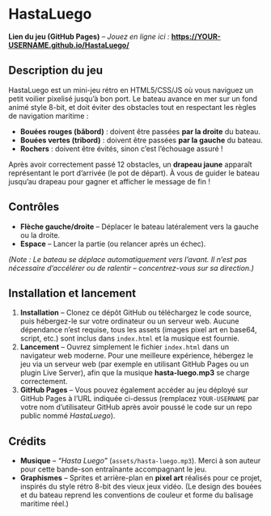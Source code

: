 # HastaLuego

**Lien du jeu (GitHub Pages)** – *Jouez en ligne ici :* **https://YOUR-USERNAME.github.io/HastaLuego/**

## Description du jeu

HastaLuego est un mini-jeu rétro en HTML5/CSS/JS où vous naviguez un petit voilier pixelisé jusqu’à bon port. Le bateau avance en mer sur un fond animé style 8-bit, et doit éviter des obstacles tout en respectant les règles de navigation maritime :
- **Bouées rouges (bâbord)** : doivent être passées **par la droite** du bateau.
- **Bouées vertes (tribord)** : doivent être passées **par la gauche** du bateau.
- **Rochers** : doivent être évités, sinon c’est l’échouage assuré !

Après avoir correctement passé 12 obstacles, un **drapeau jaune** apparaît représentant le port d’arrivée (le pot de départ). À vous de guider le bateau jusqu’au drapeau pour gagner et afficher le message de fin !

## Contrôles

- **Flèche gauche/droite** – Déplacer le bateau latéralement vers la gauche ou la droite.
- **Espace** – Lancer la partie (ou relancer après un échec).

*(Note : Le bateau se déplace automatiquement vers l’avant. Il n’est pas nécessaire d’accélérer ou de ralentir – concentrez-vous sur sa direction.)*

## Installation et lancement

1. **Installation** – Clonez ce dépôt GitHub ou téléchargez le code source, puis hébergez-le sur votre ordinateur ou un serveur web. Aucune dépendance n’est requise, tous les assets (images pixel art en base64, script, etc.) sont inclus dans `index.html` et la musique est fournie.
2. **Lancement** – Ouvrez simplement le fichier `index.html` dans un navigateur web moderne. Pour une meilleure expérience, hébergez le jeu via un serveur web (par exemple en utilisant GitHub Pages ou un plugin Live Server), afin que la musique **hasta-luego.mp3** se charge correctement.
3. **GitHub Pages** – Vous pouvez également accéder au jeu déployé sur GitHub Pages à l’URL indiquée ci-dessus (remplacez `YOUR-USERNAME` par votre nom d’utilisateur GitHub après avoir poussé le code sur un repo public nommé *HastaLuego*).

## Crédits

- **Musique** – *“Hasta Luego”* (`assets/hasta-luego.mp3`). Merci à son auteur pour cette bande-son entraînante accompagnant le jeu.
- **Graphismes** – Sprites et arrière-plan en **pixel art** réalisés pour ce projet, inspirés du style rétro 8-bit des vieux jeux vidéo. (Le design des bouées et du bateau reprend les conventions de couleur et forme du balisage maritime réel.)
